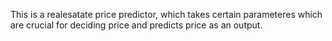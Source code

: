 This is a realesatate price predictor, which takes certain parameteres which are crucial for deciding price and predicts price as an output.
